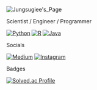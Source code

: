 ![Jungsugiee's_Page](https://github.com/user-attachments/assets/1ad3ba65-9ee5-42ad-9102-59db874acc97)

Scientist / Engineer / Programmer

[![Python](https://img.shields.io/badge/Python-3776AB?logo=python&logoColor=fff)](#) [![R](https://img.shields.io/badge/R-%23276DC3.svg?logo=r&logoColor=white)](#) [![Java](https://img.shields.io/badge/Java-%23ED8B00.svg?logo=openjdk&logoColor=white)](#)

Socials

[![Medium](https://img.shields.io/badge/Medium-%23000000.svg?logo=medium&logoColor=white)](#) [![Instagram](https://img.shields.io/badge/Instagram-%23E4405F.svg?logo=Instagram&logoColor=white)](#)

Badges

[![Solved.ac Profile](http://mazassumnida.wtf/api/v2/generate_badge?boj=jungsugiee)](https://solved.ac/jungsugiee/)
